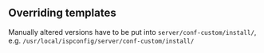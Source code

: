 Overriding templates
--------------------

Manually altered versions have to be put into `server/conf-custom/install/`, e.g. `/usr/local/ispconfig/server/conf-custom/install/`
